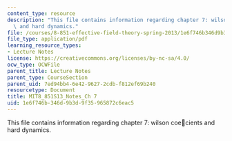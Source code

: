 ```yaml
---
content_type: resource
description: "This file contains information regarding chapter 7: wilson coe\x0Ecients\
  \ and hard dynamics."
file: /courses/8-851-effective-field-theory-spring-2013/1e6f746b346d9b3d9f35965872c6eac5_MIT8_851S13_CofficHardDyna.pdf
file_type: application/pdf
learning_resource_types:
- Lecture Notes
license: https://creativecommons.org/licenses/by-nc-sa/4.0/
ocw_type: OCWFile
parent_title: Lecture Notes
parent_type: CourseSection
parent_uid: 7ed94bb4-6e42-9627-2cdb-f812ef69b240
resourcetype: Document
title: MIT8_851S13_Notes_Ch 7
uid: 1e6f746b-346d-9b3d-9f35-965872c6eac5
---
```

This file contains information regarding chapter 7: wilson coecients and hard dynamics.